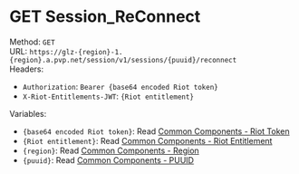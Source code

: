 # GET Session_ReConnect

Method: `GET`  
URL: `https://glz-{region}-1.{region}.a.pvp.net/session/v1/sessions/{puuid}/reconnect`  
Headers:
 - `Authorization`: `Bearer {base64 encoded Riot token}`
 - `X-Riot-Entitlements-JWT`: `{Riot entitlement}`

Variables:
 - `{base64 encoded Riot token}`: Read [Common Components - Riot Token](..\common-components.md#riot-token)
 - `{Riot entitlement}`: Read [Common Components - Riot Entitlement](..\common-components.md#riot-entitlement)
 - `{region}`: Read [Common Components - Region](..\common-components.md#region)
 - `{puuid}`: Read [Common Components - PUUID](..\common-components.md#puuid)

